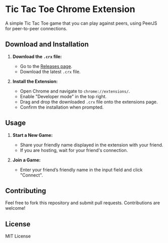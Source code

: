 # Tic Tac Toe Chrome Extension

A simple Tic Tac Toe game that you can play against peers, using PeerJS for peer-to-peer connections.

## Download and Installation

1. **Download the `.crx` file:**
   - Go to the [Releases page](https://github.com/your-username/tic-tac-toe-extension/releases).
   - Download the latest `.crx` file.

2. **Install the Extension:**
   - Open Chrome and navigate to `chrome://extensions/`.
   - Enable "Developer mode" in the top right.
   - Drag and drop the downloaded `.crx` file onto the extensions page.
   - Confirm the installation when prompted.

## Usage

1. **Start a New Game:**
   - Share your friendly name displayed in the extension with your friend.
   - If you are hosting, wait for your friend's connection.

2. **Join a Game:**
   - Enter your friend’s friendly name in the input field and click "Connect".

## Contributing

Feel free to fork this repository and submit pull requests. Contributions are welcome!

## License

MIT License
